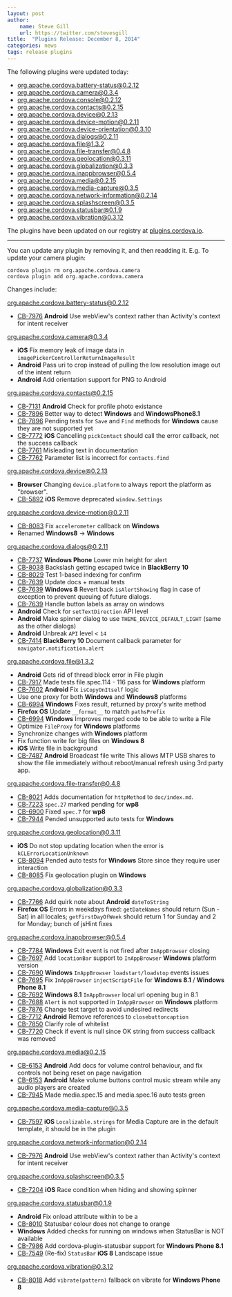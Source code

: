 ```yaml
---
layout: post
author:
    name: Steve Gill
    url: https://twitter.com/stevesgill
title:  "Plugins Release: December 8, 2014"
categories: news
tags: release plugins
---
```

The following plugins were updated today:

* org.apache.cordova.battery-status@0.2.12
* org.apache.cordova.camera@0.3.4
* org.apache.cordova.console@0.2.12
* org.apache.cordova.contacts@0.2.15
* org.apache.cordova.device@0.2.13
* org.apache.cordova.device-motion@0.2.11
* org.apache.cordova.device-orientation@0.3.10
* org.apache.cordova.dialogs@0.2.11
* org.apache.cordova.file@1.3.2
* org.apache.cordova.file-transfer@0.4.8
* org.apache.cordova.geolocation@0.3.11
* org.apache.cordova.globalization@0.3.3
* org.apache.cordova.inappbrowser@0.5.4
* org.apache.cordova.media@0.2.15
* org.apache.cordova.media-capture@0.3.5
* org.apache.cordova.network-information@0.2.14
* org.apache.cordova.splashscreen@0.3.5
* org.apache.cordova.statusbar@0.1.9
* org.apache.cordova.vibration@0.3.12

The plugins have been updated on our registry at [plugins.cordova.io](http://plugins.cordova.io/).

----
You can update any plugin by removing it, and then readding it. E.g. To update your camera plugin:

    cordova plugin rm org.apache.cordova.camera
    cordova plugin add org.apache.cordova.camera

Changes include:
<!--more-->

org.apache.cordova.battery-status@0.2.12

* [CB-7976](https://issues.apache.org/jira/browse/CB-7976) **Android** Use webView's context rather than Activity's context for intent receiver

org.apache.cordova.camera@0.3.4

* **iOS** Fix memory leak of image data in `imagePickerControllerReturnImageResult`
* **Android** Pass uri to crop instead of pulling the low resolution image out of the intent return
* **Android** Add orientation support for PNG to Android

org.apache.cordova.contacts@0.2.15

* [CB-7131](https://issues.apache.org/jira/browse/CB-7131) **Android** Check for profile photo existance
* [CB-7896](https://issues.apache.org/jira/browse/CB-7896) Better way to detect **Windows** and **WindowsPhone8.1**
* [CB-7896](https://issues.apache.org/jira/browse/CB-7896) Pending tests for `Save` and `Find` methods for **Windows** cause they are not supported yet
* [CB-7772](https://issues.apache.org/jira/browse/CB-7772) **iOS** Cancelling `pickContact` should call the error callback, not the success callback
* [CB-7761](https://issues.apache.org/jira/browse/CB-7761) Misleading text in documentation
* [CB-7762](https://issues.apache.org/jira/browse/CB-7762) Parameter list is incorrect for `contacts.find`

org.apache.cordova.device@0.2.13

* **Browser** Changing `device.platform` to always report the platform as "browser".
* [CB-5892](https://issues.apache.org/jira/browse/CB-5892) **iOS** Remove deprecated `window.Settings`

org.apache.cordova.device-motion@0.2.11

* [CB-8083](https://issues.apache.org/jira/browse/CB-8083) Fix `accelerometer` callback on **Windows**
* Renamed **Windows8** -> **Windows**

org.apache.cordova.dialogs@0.2.11
* [CB-7737](https://issues.apache.org/jira/browse/CB-7737) **Windows Phone** Lower min height for alert
* [CB-8038](https://issues.apache.org/jira/browse/CB-8038) Backslash getting escaped twice in **BlackBerry 10**
* [CB-8029](https://issues.apache.org/jira/browse/CB-8029) Test 1-based indexing for confirm
* [CB-7639](https://issues.apache.org/jira/browse/CB-7639) Update docs + manual tests
* [CB-7639](https://issues.apache.org/jira/browse/CB-7639) **Windows 8** Revert back `isAlertShowing` flag in case of exception to prevent queuing of future dialogs.
* [CB-7639](https://issues.apache.org/jira/browse/CB-7639) Handle button labels as array on windows
* **Android** Check for `setTextDirection` API level
* **Android** Make spinner dialog to use `THEME_DEVICE_DEFAULT_LIGHT` (same as the other dialogs)
* **Android** Unbreak `API` level < `14`
* [CB-7414](https://issues.apache.org/jira/browse/CB-7414) **BlackBerry 10** Document callback parameter for `navigator.notification.alert`

org.apache.cordova.file@1.3.2

* **Android** Gets rid of thread block error in File plugin
* [CB-7917](https://issues.apache.org/jira/browse/CB-7917) Made tests file.spec.114 - 116 pass for **Windows** platform
* [CB-7602](https://issues.apache.org/jira/browse/CB-7602) **Android** Fix `isCopyOnItself` logic
* Use one proxy for both **Windows** and **Windows8** platforms
* [CB-6994](https://issues.apache.org/jira/browse/CB-6994) **Windows** Fixes result, returned by proxy's write method
* **Firefox OS** Update `__format__` to match `pathsPrefix`
* [CB-6994](https://issues.apache.org/jira/browse/CB-6994) **Windows** Improves merged code to be able to write a File
* Optimize `FileProxy` for **Windows** platforms
* Synchronize changes with **Windows** platform
* Fix function write for big files on **Windows 8**
* **iOS** Write file in background
* [CB-7487](https://issues.apache.org/jira/browse/CB-7487) **Android** Broadcast file write This allows MTP USB shares to show the file immediately without reboot/manual refresh using 3rd party app.

org.apache.cordova.file-transfer@0.4.8

* [CB-8021](https://issues.apache.org/jira/browse/CB-8021) Adds documentation for `httpMethod` to `doc/index.md`.
* [CB-7223](https://issues.apache.org/jira/browse/CB-7223) `spec.27` marked pending for **wp8**
* [CB-6900](https://issues.apache.org/jira/browse/CB-6900) Fixed `spec.7` for **wp8**
* [CB-7944](https://issues.apache.org/jira/browse/CB-7944) Pended unsupported auto tests for **Windows**

org.apache.cordova.geolocation@0.3.11

* **iOS** Do not stop updating location when the error is `kCLErrorLocationUnknown`
* [CB-8094](https://issues.apache.org/jira/browse/CB-8094) Pended auto tests for **Windows** Store since they require user interaction
* [CB-8085](https://issues.apache.org/jira/browse/CB-8085) Fix geolocation plugin on **Windows**

org.apache.cordova.globalization@0.3.3

* [CB-7766](https://issues.apache.org/jira/browse/CB-7766) Add quirk note about **Android** `dateToString`
* **Firefox OS** Errors in weekdays fixed: `getDateNames` should return (Sun - Sat) in all locales; `getFirstDayOfWeek` should return 1 for Sunday and 2 for Monday; bunch of jsHint fixes

org.apache.cordova.inappbrowser@0.5.4

* [CB-7784](https://issues.apache.org/jira/browse/CB-7784) **Windows** Exit event is not fired after `InAppBrowser` closing
* [CB-7697](https://issues.apache.org/jira/browse/CB-7697) Add `locationBar` support to `InAppBrowser` **Windows** platform version
* [CB-7690](https://issues.apache.org/jira/browse/CB-7690) **Windows** `InAppBrowser` `loadstart/loadstop` events issues
* [CB-7695](https://issues.apache.org/jira/browse/CB-7695) Fix `InAppBrowser` `injectScriptFile` for **Windows 8.1** / **Windows Phone 8.1**
* [CB-7692](https://issues.apache.org/jira/browse/CB-7692) **Windows 8.1** `InAppBrowser` local url opening bug in 8.1
* [CB-7688](https://issues.apache.org/jira/browse/CB-7688) `Alert` is not supported in `InAppBrowser` on **Windows** platform
* [CB-7876](https://issues.apache.org/jira/browse/CB-7876) Change test target to avoid undesired redirects
* [CB-7712](https://issues.apache.org/jira/browse/CB-7712) **Android** Remove references to `closebuttoncaption`
* [CB-7850](https://issues.apache.org/jira/browse/CB-7850) Clarify role of whitelist
* [CB-7720](https://issues.apache.org/jira/browse/CB-7720) Check if event is null since OK string from success callback was removed

org.apache.cordova.media@0.2.15

* [CB-6153](https://issues.apache.org/jira/browse/CB-6153) **Android** Add docs for volume control behaviour, and fix controls not being reset on page navigation
* [CB-6153](https://issues.apache.org/jira/browse/CB-6153) **Android** Make volume buttons control music stream while any audio players are created
* [CB-7945](https://issues.apache.org/jira/browse/CB-7945) Made media.spec.15 and media.spec.16 auto tests green

org.apache.cordova.media-capture@0.3.5

* [CB-7597](https://issues.apache.org/jira/browse/CB-7597) **iOS** `Localizable.strings` for Media Capture are in the default template, it should be in the plugin

org.apache.cordova.network-information@0.2.14

* [CB-7976](https://issues.apache.org/jira/browse/CB-7976) **Android** Use webView's context rather than Activity's context for intent receiver

org.apache.cordova.splashscreen@0.3.5

* [CB-7204](https://issues.apache.org/jira/browse/CB-7204) **iOS** Race condition when hiding and showing spinner

org.apache.cordova.statusbar@0.1.9

* **Android** Fix onload attribute within <feature> to be a <param>
* [CB-8010](https://issues.apache.org/jira/browse/CB-8010) Statusbar colour does not change to orange
* **Windows** Added checks for running on windows when StatusBar is NOT available
* [CB-7986](https://issues.apache.org/jira/browse/CB-7986) Add cordova-plugin-statusbar support for **Windows Phone 8.1**
* [CB-7549](https://issues.apache.org/jira/browse/CB-7549) (Re-fix) `StatusBar` **iOS 8** Landscape issue

org.apache.cordova.vibration@0.3.12

* [CB-8018](https://issues.apache.org/jira/browse/CB-8018) Add `vibrate(pattern)` fallback on vibrate for **Windows Phone 8**
